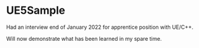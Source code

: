 # UE5Sample

Had an interview end of January 2022 for apprentice position with UE/C++.

Will now demonstrate what has been learned in my spare time.
